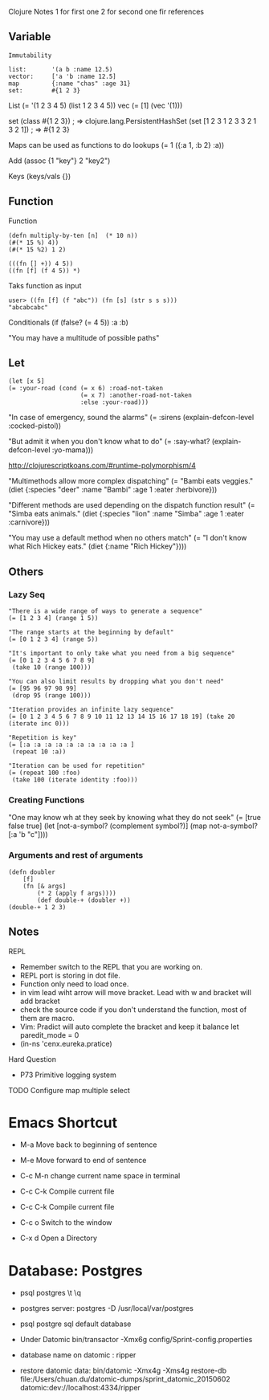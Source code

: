 Clojure Notes
	1 for first one 
	2 for second one fir references

## Variable 
	Immutability

	list:       '(a b :name 12.5)
	vector:     ['a 'b :name 12.5]
	map 		{:name "chas" :age 31}
	set: 		#{1 2 3}

List
	(= '(1 2 3 4 5) (list 1 2 3 4 5))
vec 
	(= [1] (vec '(1)))

set
	(class #{1 2 3}) ; => clojure.lang.PersistentHashSet
	(set [1 2 3 1 2 3 3 2 1 3 2 1]) ; => #{1 2 3}

Maps can be used as functions to do lookups
(= 1 ({:a 1, :b 2} :a))

Add
	(assoc {1 "key"} 2 "key2")

Keys
	(keys/vals {})

## Function 
Function 

	(defn multiply-by-ten [n]  (* 10 n))
	(#(* 15 %) 4))
	(#(* 15 %2) 1 2)

	(((fn [] +)) 4 5))
	((fn [f] (f 4 5)) *)

Taks function as input

	user> ((fn [f] (f "abc")) (fn [s] (str s s s)))
	"abcabcabc"

Conditionals
	(if (false? (= 4 5)) :a :b)

"You may have a multitude of possible paths"

## Let
	(let [x 5]
    (= :your-road (cond (= x 6) :road-not-taken
                        (= x 7) :another-road-not-taken
                        :else :your-road)))


  "In case of emergency, sound the alarms"
  (= :sirens
     (explain-defcon-level :cocked-pistol))

  "But admit it when you don't know what to do"
  (= :say-what?
     (explain-defcon-level :yo-mama)))


http://clojurescriptkoans.com/#runtime-polymorphism/4

"Multimethods allow more complex dispatching"
	(= "Bambi eats veggies."
	 (diet {:species "deer" :name "Bambi" :age 1 :eater :herbivore}))

"Different methods are used depending on the dispatch function result"
	(= "Simba eats animals."
	 (diet {:species "lion" :name "Simba" :age 1 :eater :carnivore}))

"You may use a default method when no others match"
	(= "I don't know what Rich Hickey eats."
	 (diet {:name "Rich Hickey"})))

## Others

### Lazy Seq

	"There is a wide range of ways to generate a sequence"
	(= [1 2 3 4] (range 1 5))

	"The range starts at the beginning by default"
	(= [0 1 2 3 4] (range 5))

	"It's important to only take what you need from a big sequence"
	(= [0 1 2 3 4 5 6 7 8 9]
	 (take 10 (range 100)))

	"You can also limit results by dropping what you don't need"
	(= [95 96 97 98 99]
	 (drop 95 (range 100)))

	"Iteration provides an infinite lazy sequence"
	(= [0 1 2 3 4 5 6 7 8 9 10 11 12 13 14 15 16 17 18 19] (take 20 (iterate inc 0)))

	"Repetition is key"
	(= [:a :a :a :a :a :a :a :a :a :a ]
	 (repeat 10 :a))

	"Iteration can be used for repetition"
	(= (repeat 100 :foo)
	 (take 100 (iterate identity :foo)))
     
### Creating Functions

  "One may know wh
  at they seek by knowing what they do not seek"
  (= [true false true] (let [not-a-symbol? (complement symbol?)]
                  (map not-a-symbol? [:a 'b "c"])))


### Arguments and rest of arguments
    (defn doubler 
	    [f]
	    (fn [& args]
            (* 2 (apply f args))))
            (def double-+ (doubler +))
    (double-+ 1 2 3)

## Notes
REPL
 * Remember switch to the REPL that you are working on.
 * REPL port is storing in dot file.
 * Function only need to load once.
 * in vim lead wiht arrow will move bracket. Lead with w and bracket will add bracket
 * check the source code if you don't understand the function, most of them are macro.
 * Vim: Pradict will auto complete the bracket and keep it balance 
    let paredit_mode = 0    
 * (in-ns 'cenx.eureka.pratice)     

Hard Question
 * P73 Primitive logging system 

TODO
   Configure map multiple select

# Emacs Shortcut    

* M-a	Move back to beginning of sentence
* M-e	Move forward to end of sentence
 
* C-c M-n change current name space in terminal
* C-c C-k Compile current file
* C-c C-k Compile current file
* C-c o Switch to the window
* C-x d Open a Directory


# Database: Postgres
    
 * psql postgres
	    \t
	    \q
 * postgres server: postgres -D /usr/local/var/postgres
 * psql postgre sql default database
 * Under Datomic
     bin/transactor -Xmx6g config/Sprint-config.properties
 * database name on datomic : ripper

 * restore datomic data: bin/datomic -Xmx4g -Xms4g restore-db file:/Users/chuan.du/datomic-dumps/sprint_datomic_20150602  datomic:dev://localhost:4334/ripper


